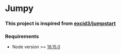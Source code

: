 # Jumpy

### This project is inspired from [excid3/jumpstart](https://github.com/excid3/jumpstart)


### Requirements
- Node version >= [18.15.0](./.node-version)

